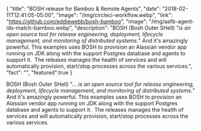 {
  "title": "BOSH release for Bamboo & Remote Agents",
  "date": "2018-02-11T12:41:05-05:00",
  "image": "/img/circleci-workflow.webp",
  "link": "https://github.com/eddiewebb/bosh-bamboo",
  "image": "/img/aafb-agent-ids-match-bamboo.webp",
  "description": "BOSH (Bosh Outer SHell) \"<em>is an open source tool for release engineering, deployment, lifecycle management, and monitoring of distributed systems.</em>\" And it's amazingly powerful. This examples uses BOSH to provision an Alassian vendor app running on JDK along with the support Postgres database and agents to support it.  The releases manages the health of services and will automatically provision, start/stop processes across the various services.",
  "fact": "",
  "featured":true
}

BOSH (Bosh Outer SHell) "...<em> is an open source tool for release engineering, deployment, lifecycle management, and monitoring of distributed systems.</em>" And it's amazingly powerful. This examples uses BOSH to provision an Alassian vendor app running on JDK along with the support Postgres database and agents to support it.  The releases manages the health of services and will automatically provision, start/stop processes across the various services.
